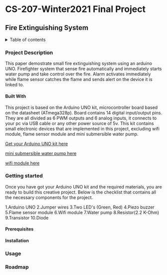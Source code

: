 # CS-207-Winter2021 Final Project

## Fire Extinguishing System
<details>
<summary>Table of contents</summary>

+ [Project Description](#project-description)
  + [Built with](#built-with)
+ [Getting started](#getting-started)
  + [Prerequisites](#prerequisites)
  + [Installation](#installation)
+ [Usage](#usage)
+ [Roadmap](#roadmap)
</details>
 
### Project Description

This paper demostrate small fire extinguishing system using an arduino UNO. Firefighter system that sense fire automatically and immediately starts water pump and take control over the fire. Alarm activates immediately while flame sensor catches the flame and sends alert on the device it is linked to.

#### Built With
This project is based on the Arduino UNO kit, microcontroller board based on the datasheet (ATmega328p). Board contains 14 digital input/output pins. They are all divided as 6 PWM outputs and 6 analog inputs, it connects to your pc via USB cable or any other power source of 5v. This kit contains small electronic devices that are implemented in this project, excluding wifi module, flame sensor module and mini submersible water pump.

[Get your Arduino UNO kit here](https://solarbotics.com/product/ardx/)
   
[mini submersible water pump here](https://www.amazon.ca/Amphibious-Circulation-Submersible-Fountain-Hydroponics/dp/B07QSJ4BF1/ref=sr_1_17?dchild=1&keywords=Mini+Water+Pump&qid=1617756177&sr=8-17)

[wifi module here](https://www.amazon.ca/KeeYees-Internet-Development-Wireless-Compatible/dp/B07PR9T5R5/ref=sr_1_10?crid=XX1KHUHMMUKP&dchild=1&keywords=wifi+module+esp8266&qid=1617756353&sprefix=wifi+module+esp%2Caps%2C195&sr=8-10)


### Getting started
Once you have got your Arduino UNO kit and the required materials, you are ready to build this creative project. Below is the checklist that contains all the necessary components for the project.

1.Arduino UNO
2.Jumper wires
3.Two LED's (Green, Red)
4.Piezo buzzer
5.Flame sensor module
6.Wifi module
7.Water pump
8.Resistor(2.2 K-Ohm)
9.Transistor
10.Diode



#### Prerequisites


#### Installation


### Usage


### Roadmap
